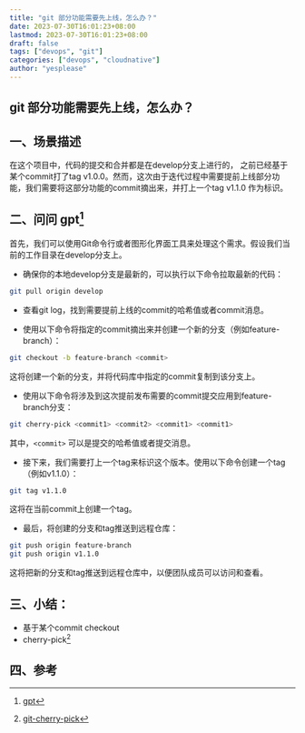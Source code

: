 ```yaml
---
title: "git 部分功能需要先上线，怎么办？"
date: 2023-07-30T16:01:23+08:00
lastmod: 2023-07-30T16:01:23+08:00
draft: false
tags: ["devops", "git"]
categories: ["devops", "cloudnative"]
author: "yesplease"
---
```


## git 部分功能需要先上线，怎么办？


## 一、场景描述

 在这个项目中，代码的提交和合并都是在develop分支上进行的， 之前已经基于某个commit打了tag v1.0.0。然而，这次由于迭代过程中需要提前上线部分功能，我们需要将这部分功能的commit摘出来，并打上一个tag v1.1.0 作为标识。



## 二、问问 gpt[^1]

首先，我们可以使用Git命令行或者图形化界面工具来处理这个需求。假设我们当前的工作目录在develop分支上。

- 确保你的本地develop分支是最新的，可以执行以下命令拉取最新的代码：
```sh
git pull origin develop
```
- 查看git log，找到需要提前上线的commit的哈希值或者commit消息。

- 使用以下命令将指定的commit摘出来并创建一个新的分支（例如feature-branch）：
```sh
git checkout -b feature-branch <commit>
```
这将创建一个新的分支，并将代码库中指定的commit复制到该分支上。

- 使用以下命令将涉及到这次提前发布需要的commit提交应用到feature-branch分支：
```sh
git cherry-pick <commit1> <commit2> <commit1> <commit1>
```
其中，`<commit>` 可以是提交的哈希值或者提交消息。

- 接下来，我们需要打上一个tag来标识这个版本。使用以下命令创建一个tag（例如v1.1.0）：
```sh
git tag v1.1.0
```
这将在当前commit上创建一个tag。

- 最后，将创建的分支和tag推送到远程仓库：
```sh
git push origin feature-branch
git push origin v1.1.0
```
这将把新的分支和tag推送到远程仓库中，以便团队成员可以访问和查看。

## 三、小结：

 - 基于某个commit checkout
 - cherry-pick[^2]

## 四、参考

[^1]: [gpt]()

[^2]: [git-cherry-pick](https://www.git-scm.com/docs/git-cherry-pick)
